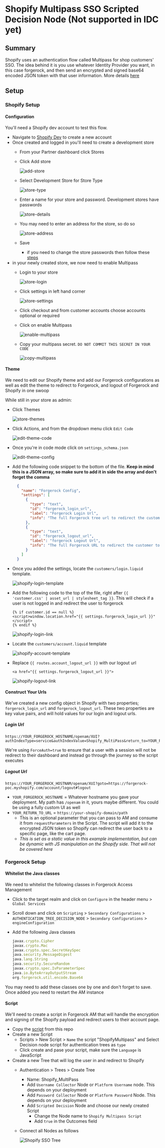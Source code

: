 # Shopify Multipass SSO Scripted Decision Node (Not supported in IDC yet)

## Summary

Shopify uses an authentication flow called Multipass for shop customers' SSO. The idea behind it is you use whatever Identity Provider you want, in this case forgerock, and then send an encrypted and signed base64 encoded JSON token with that user information. More details [here](https://shopify.dev/api/multipass)

## Setup

### Shopify Setup

#### Configuration

You'll need a Shopify dev account to test this flow.

- Navigate to [Shopify Dev](https://partners.shopify.com/signup/developer) to create a new account
- Once created and logged in you'll need to create a development store
  - From your Partner dashboard click Stores
  - Click Add store

    ![add-store](/JourneyScripts/Shopify/imgs/add-store.png)
  - Select Development Store for Store Type

    ![store-type](/JourneyScripts/Shopify/imgs/store-type.png)
  - Enter a name for your store and password. Development stores have passwords

    ![store-details](/JourneyScripts/Shopify/imgs/store-details.png)
  - You may need to enter an address for the store, so do so

    ![store-address](/JourneyScripts/Shopify/imgs/store-address.png)
  - Save
    - if you need to change the store passwords then follow these [steps](https://help.shopify.com/en/partners/dashboard/managing-stores/development-stores#viewing-or-setting-the-password)
- in your newly created store, we now need to enable Multipass
  - Login to your store

    ![store-login](/JourneyScripts/Shopify/imgs/store-login.png)
  - Click settings in left hand corner

    ![store-settings](/JourneyScripts/Shopify/imgs/store-settings.png)
  - Click checkout and from customer accounts choose accounts optional or required
  - Click on enable Multipass

    ![enable-multipass](/JourneyScripts/Shopify/imgs/store-enable-multipass.png)
  - Copy your multipass secret. `DO NOT COMMIT THIS SECRET IN YOUR CODE`

    ![copy-multipass](/JourneyScripts/Shopify/imgs/store-multipass.png)

#### Theme

We need to edit our Shopify theme and add our Forgerock configurations as well as edit the theme to redirect to Forgerock, and logout of Forgerock and Shopify in one swoop

While still in your store as admin:

- Click Themes

  ![store-themes](/JourneyScripts/Shopify/imgs/store-themes.png)
- Click Actions, and from the dropdown menu click `Edit Code`

  ![edit-theme-code](/JourneyScripts/Shopify/imgs/store-theme-code.png)
- Once you're in code mode click on `settings_schema.json`

  ![edit-theme-config](/JourneyScripts/Shopify/imgs/store-theme-config.png)
- Add the following code snippet to the bottom of the file. **Keep in mind this is a JSON array, so make sure to add it in side the array and don't forget the comma**

  ```json
    {
      "name": "Forgerock Config",
      "settings": [
        {
          "type": "text",
          "id": "forgerock_login_url",
          "label": "Forgerock Login Url",
          "info": "The full Forgerock tree url to redirect the customer to login."
        },
        {
          "type": "text",
          "id": "forgerock_logout_url",
          "label": "forgerock Logout Url",
          "info": "The full Forgerock URL to redirect the customer to for logout."
        }
      ]
    }
  ```

- Once you added the settings, locate the `customers/login.liquid` template.

  ![shopify-login-template](/JourneyScripts/Shopify/imgs/store-login-template.png)
- Add the following code to the top of the file, right after `{{ 'customer.css' | asset_url | stylesheet_tag }}`. This will check if a user is not logged in and redirect the user to forgerock

  ```liquid
  {% if customer.id == null %}
  <script>window.location.href="{{ settings.forgerock_login_url }}"</script>
  {% endif %}
  ```
  
  ![shopify-login-link](/JourneyScripts/Shopify/imgs/store-login-link.png)

- Locate the `customers/account.liquid` template

  ![shopify-account-template](/JourneyScripts/Shopify/imgs/store-account-template.png)
- Replace `{{ routes.account_logout_url }}` with our logout url

  ```liquid
  <a href="{{ settings.forgerock_logout_url }}">
  ```

  ![shopify-logout-link](/JourneyScripts/Shopify/imgs/store-logout-link.png)

#### Construct Your Urls

We've created a new config object in Shopify with two properties; `forgerock_login_url` and `forgerock_logout_url`. These two properties are key value pairs, and will hold values for our login and logout urls.

##### Login Url

  ```console
  https://YOUR_FORGEROCK_HOSTNAME/openam/XUI?authIndexType=service&authIndexValue=Shopify_MultiPass&return_to=YOUR_RETURN_TO_URL&ForceAuth=true#login
  ```

We're using `ForceAuth=true` to ensure that a user with a session will not be redirect to their dashboard and instead go through the journey so the script executes

##### Logout Url

```console
https://YOUR_FORGEROCK_HOSTNAM/openam/XUI?goto=https://forgerock-poc.myshopify.com/account/logout#logout
```

- `YOUR_FORGEROCK_HOSTNAME` = Whatever hostname you gave your deployment. My path has `/openam` in it, yours maybe different. You could be using a fully custom UI as well
- `YOUR_RETURN_TO_URL` = `https://your-shopify-domain/path`
  - This is an optional parameter that you can pass to AM and consume it from `requestParameters` in the Script. The script will add it to the encrypted JSON token so Shopify can redirect the user back to a specific page, like the cart page.
  - *This is set as a static value in this example implementation, but can be dynamic with JS manipulation on the Shopify side. That will not be covered here*

### Forgerock Setup

#### Whitelist the Java classes

We need to whitelist the following classes in Forgerock Access Management

- Click to the target realm and click on `Configure` in the header menu > `Global Services`
- Scroll down and click on `Scripting` > `Secondary Configurations` > `AUTHENTICATION_TREE_DECISION_NODE` > `Secondary Configurations` > `engineConfiguration`
- Add the following Java classes

  ```js
  javax.crypto.Cipher
  javax.crypto.Mac
  javax.crypto.spec.SecretKeySpec
  java.security.MessageDigest
  java.lang.String
  java.security.SecureRandom
  javax.crypto.spec.IvParameterSpec
  java.io.ByteArrayOutputStream
  org.forgerock.util.encode.Base64
  ```

You may need to add these classes one by one and don't forget to save. Once added you need to restart the AM instance

#### Script

We'll need to create a script in Forgerock AM that will handle the encryption and signing of the Shopify payload and redirect users to their account page.

- Copy the [script](/JourneyScripts/Shopify/FR-ShopifyMultipass.js) from this repo
- Create a new Script
  - Scripts > New Script > `Name` the script "ShopifyMultipass" and Select Decision node script for authentication trees as `type`
  - Click create and pase your script, make sure the `Language` is JavaScript
- Create a new Tree that will log the user in and redirect to Shopify
  - Authentication > Trees > Create Tree
    - Name: Shopify_MultiPass
    - Add `Username Collector` Node or `Platform Username` node. This depends on your deployment
    - Add `Password Collector` Node or `Platform Password` Node. This depends on your deployment
    - Add `Scripted Decision` Node and choose our newly created Script
      - Change the Node name to `Shopify Multipass Script`
      - Add `true` in the Outcomes field
  - Connect all Nodes as follows
  
    ![Shopify SSO Tree](/JourneyScripts/Shopify/imgs/journey-view.png)
